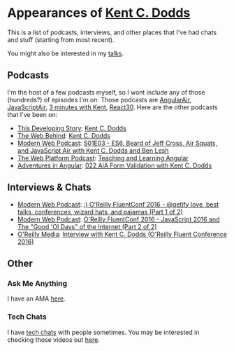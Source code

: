 # Appearances of [Kent C. Dodds](https://twitter.com/kentcdodds)

This is a list of podcasts, interviews, and other places that I've had chats and stuff (starting from most recent).

You might also be interested in my [talks](https://github.com/kentcdodds/talks).

## Podcasts

I'm the host of a few podcasts myself, so I wont include any of those (hundreds?) of episodes I'm on. Those podcasts are [AngularAir](http://angularair.com/), [JavaScriptAir](https://javascriptair.com), [3 minutes with Kent](https://www.briefs.fm/3-minutes-with-kent), [React30](https://react30.com/). Here are the other podcasts that I've been on:

- [This Developing Story](http://developingstory.netlify.com/): [Kent C. Dodds](http://developingstory.netlify.com/tds-56-kent-c-dodds)
- [The Web Behind](https://webbehind.com): [Kent C. Dodds](https://webbehind.com/episode-2-kent-c-dodds/)
- [Modern Web Podcast](http://www.modern-web.org/): [S01E03 - ES6, Beard of Jeff Cross, Air Squats, and JavaScript Air with Kent C. Dodds and Ben Lesh](http://modernweb.podbean.com/e/s01e03-es6-beard-of-jeff-cross-air-squats-and-javascript-air-with-kent-c-dodds-and-ben-lesh/)
- [The Web Platform Podcast](http://thewebplatformpodcast.com): [Teaching and Learning Angular](http://thewebplatformpodcast.com/72-teaching-and-learning-angular)
- [Adventures in Angular](https://devchat.tv/adv-in-angular): [022 AiA Form Validation with Kent C. Dodds](https://devchat.tv/adv-in-angular/022-aia-form-validation-with-kent-c-dodds)

## Interviews & Chats

- [Modern Web Podcast](http://www.modern-web.org/): [:) O'Reilly FluentConf 2016 - @getify love, best talks, conferences, wizard hats, and pajamas (Part 1 of 2)](https://www.youtube.com/watch?v=QRt9QBdpQQ0)
- [Modern Web Podcast](http://www.modern-web.org/): [O'Reilly FluentConf 2016 - JavaScript 2016 and The "Good 'Ol Days" of the Internet (Part 2 of 2)](https://www.youtube.com/watch?v=rMbL1w-Bby4)
- [O'Reilly Media](https://www.youtube.com/user/OreillyMedia): [Interview with Kent C. Dodds (O'Reilly Fluent Conference 2016)](https://www.youtube.com/watch?v=7O2dpgNoY4M)

## Other

### Ask Me Anything

I have an AMA [here](https://github.com/kentcdodds/ama).

### Tech Chats

I have [tech chats](https://github.com/kentcdodds/ama/issues/125) with people sometimes. You may be interested in checking those videos out [here](https://www.youtube.com/playlist?list=PLV5CVI1eNcJi8sor_aQ2AzOeQ3On3suOr).
